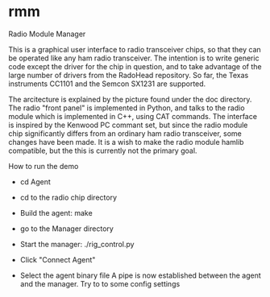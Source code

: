 # rmm
Radio Module Manager


This is a graphical user interface to radio transceiver chips, 
so that they can be operated like any ham radio transceiver.
The intention is to write generic code except the driver for the chip in question,
and to take advantage of the large number of drivers from the RadoHead repository.
So far, the Texas instruments CC1101 and the Semcon SX1231 are supported. 

The arcitecture is explained by the picture found under the doc directory.
The radio "front panel" is implemented in Python, 
and talks to the radio module which is implemented in C++, using CAT commands.
The interface is inspired by the Kenwood PC commant set, 
but since the radio module chip significantly differs from an ordinary ham radio transceiver, 
some changes have been made.
It is a wish to make the radio module hamlib compatible, but the this is currently not the primary goal.


How to run the demo
- cd Agent
- cd to the radio chip directory
- Build the agent: make

- go to the Manager directory
- Start the manager: ./rig_control.py
- Click "Connect Agent"
- Select the agent binary file
A pipe is now established between the agent and the manager.
Try to to some config settings
